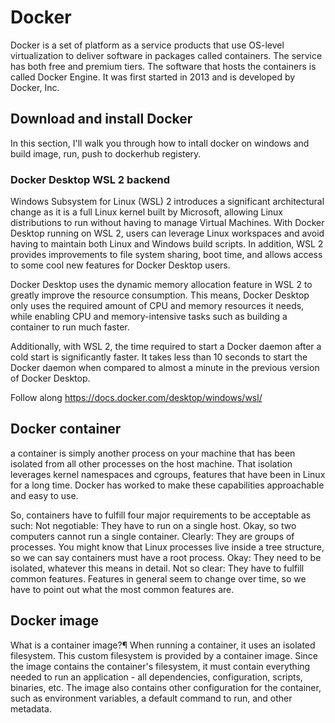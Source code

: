 # Docker
Docker is a set of platform as a service products that use OS-level virtualization to deliver software in packages called containers. The service has both free and premium tiers. The software that hosts the containers is called Docker Engine. It was first started in 2013 and is developed by Docker, Inc.

## Download and install Docker
In this section, I'll walk you through how to intall docker on windows and build image, run, push to dockerhub registery.

### Docker Desktop WSL 2 backend

Windows Subsystem for Linux (WSL) 2 introduces a significant architectural change as it is a full Linux kernel built by Microsoft, allowing Linux distributions to run without having to manage Virtual Machines. With Docker Desktop running on WSL 2, users can leverage Linux workspaces and avoid having to maintain both Linux and Windows build scripts. In addition, WSL 2 provides improvements to file system sharing, boot time, and allows access to some cool new features for Docker Desktop users.

Docker Desktop uses the dynamic memory allocation feature in WSL 2 to greatly improve the resource consumption. This means, Docker Desktop only uses the required amount of CPU and memory resources it needs, while enabling CPU and memory-intensive tasks such as building a container to run much faster.

Additionally, with WSL 2, the time required to start a Docker daemon after a cold start is significantly faster. It takes less than 10 seconds to start the Docker daemon when compared to almost a minute in the previous version of Docker Desktop.



Follow along https://docs.docker.com/desktop/windows/wsl/



## Docker container


a container is simply another process on your machine that has been isolated from all other processes on the host machine. That isolation leverages kernel namespaces and cgroups, features that have been in Linux for a long time. Docker has worked to make these capabilities approachable and easy to use.


So, containers have to fulfill four major requirements to be acceptable as such:
Not negotiable: They have to run on a single host. Okay, so two computers cannot run a single container.
Clearly: They are groups of processes. You might know that Linux processes live inside a tree structure, so we can say containers must have a root process.
Okay: They need to be isolated, whatever this means in detail.
Not so clear: They have to fulfill common features. Features in general seem to change over time, so we have to point out what the most common features are.
 
 	










## Docker image

What is a container image?¶
When running a container, it uses an isolated filesystem. This custom filesystem is provided by a container image. Since the image contains the container's filesystem, it must contain everything needed to run an application - all dependencies, configuration, scripts, binaries, etc. The image also contains other configuration for the container, such as environment variables, a default command to run, and other metadata.



